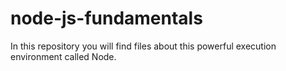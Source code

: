 # node-js-fundamentals
In this repository you will find files about this powerful execution environment called Node.
